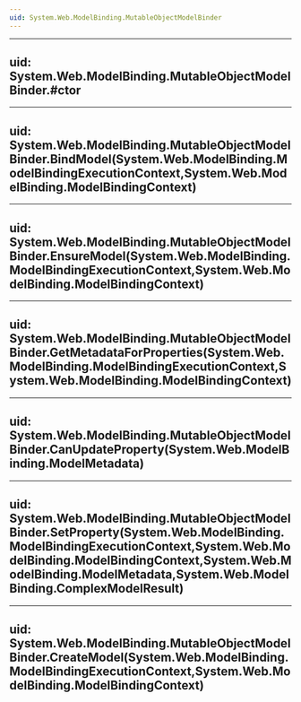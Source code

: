 ```yaml
---
uid: System.Web.ModelBinding.MutableObjectModelBinder
---
```


---
uid: System.Web.ModelBinding.MutableObjectModelBinder.#ctor
---

---
uid: System.Web.ModelBinding.MutableObjectModelBinder.BindModel(System.Web.ModelBinding.ModelBindingExecutionContext,System.Web.ModelBinding.ModelBindingContext)
---

---
uid: System.Web.ModelBinding.MutableObjectModelBinder.EnsureModel(System.Web.ModelBinding.ModelBindingExecutionContext,System.Web.ModelBinding.ModelBindingContext)
---

---
uid: System.Web.ModelBinding.MutableObjectModelBinder.GetMetadataForProperties(System.Web.ModelBinding.ModelBindingExecutionContext,System.Web.ModelBinding.ModelBindingContext)
---

---
uid: System.Web.ModelBinding.MutableObjectModelBinder.CanUpdateProperty(System.Web.ModelBinding.ModelMetadata)
---

---
uid: System.Web.ModelBinding.MutableObjectModelBinder.SetProperty(System.Web.ModelBinding.ModelBindingExecutionContext,System.Web.ModelBinding.ModelBindingContext,System.Web.ModelBinding.ModelMetadata,System.Web.ModelBinding.ComplexModelResult)
---

---
uid: System.Web.ModelBinding.MutableObjectModelBinder.CreateModel(System.Web.ModelBinding.ModelBindingExecutionContext,System.Web.ModelBinding.ModelBindingContext)
---
